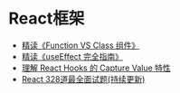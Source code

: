 # React框架

- [精读《Function VS Class 组件》](https://github.com/dt-fe/weekly/blob/master/95.%E7%B2%BE%E8%AF%BB%E3%80%8AFunction%20VS%20Class%20%E7%BB%84%E4%BB%B6%E3%80%8B.md)
- [精读《useEffect 完全指南》](https://segmentfault.com/a/1190000018639033)
- [理解 React Hooks 的 Capture Value 特性](https://segmentfault.com/a/1190000018685253?utm_source=tag-newest)
- [React 328道最全面试题(持续更新)](https://zhuanlan.zhihu.com/p/74258351)
